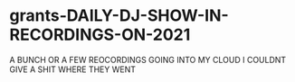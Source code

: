# grants-DAILY-DJ-SHOW-IN-RECORDINGS-ON-2021
A BUNCH OR A FEW REOCORDINGS GOING INTO MY CLOUD I COULDNT GIVE A SHIT WHERE THEY WENT
